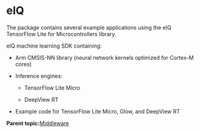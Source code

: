 # eIQ

The package contains several example applications using the eIQ TensorFlow Lite for Microcontrollers library.

eIQ machine learning SDK containing:

-   Arm CMSIS-NN library \(neural network kernels optimized for Cortex-M cores\)
-   Inference engines:

    -   TensorFlow Lite Micro

    -   DeepView RT

-   Example code for TensorFlow Lite Micro, Glow, and DeepView RT

**Parent topic:**[Middleware](../topics/applicable_for_productrt1050_or_productrt1010_or_p.md)

